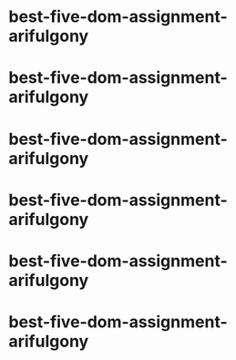 # best-five-dom-assignment-arifulgony
# best-five-dom-assignment-arifulgony
# best-five-dom-assignment-arifulgony
# best-five-dom-assignment-arifulgony
# best-five-dom-assignment-arifulgony
# best-five-dom-assignment-arifulgony
